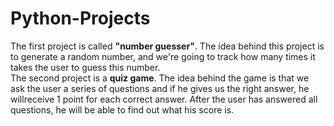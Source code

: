 # Python-Projects

The first project is called **"number guesser"**. The idea behind this project is to generate a random number, and we're going to track how many times it takes the user to guess this number. <br>
The second project is a **quiz game**. The idea behind the game is that we ask the user a series of questions and if he gives us the right answer, he willreceive 1 point for each correct answer. After the user has answered all questions, he will be able to find out what his score is.
